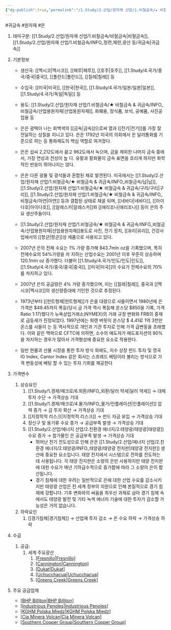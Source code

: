 ```yaml
---
{"dg-publish":true,"permalink":"/1.Study/2.산업/원자재 산업/1.비철금속/★ 비철금속 & 귀금속/INFO_비철금속/은/","created":"2024-11-20T21:02:28.605+09:00","updated":"2025-06-26T12:43:04.540+09:00"}
---
```


 #귀금속 #원자재 #은 

1. 테마구분: [[1.Study/2.산업/원자재 산업/1.비철금속/비철금속\|비철금속]], [[1.Study/2.산업/원자재 산업/1.비철금속/INFO_정련,제련,광산 등/귀금속\|귀금속]]


2. 기본정보

	- 생산국: [[멕시코\|멕시코]], [[페루\|페루]], [[호주\|호주]], [[1.Study/4.국가/중국/중국\|중국]], [[폴란드\|폴란드]], [[칠레\|칠레]] 등
	- 수입국: [[미국\|미국]], [[한국\|한국]], [[1.Study/4.국가/일본/일본\|일본]], [[1.Study/4.국가/독일\|독일]] 등
	- 용도: [[1.Study/2.산업/원자재 산업/1.비철금속/★ 비철금속 & 귀금속/INFO_비철금속/산업용원자재\|산업용원자재]], 화폐용, 장식품, 보석, 공예품, 사진공업용 등

	- 은은 광택이 나는 회백색의 [[금속\|금속]]으로써 열과 [[전기\|전기]]를 가장 잘 전달하는 성질을 지니고 있다. 은은 1792년 미국의 의회에서 은 달러통화를 기준으로 하는 등 통화제도의 핵심 역할로 여겨졌다. 
	- 은은 섭씨 2,212도에서 끓고 962도에서 녹으며, 금을 제외한 나머지 금속 중에서, 가장 연성과 전성이 높 다. 유황과 황화물이 금속 표면을 흐리게 하지만 화학적인 반응이 뛰어나지는 않다. 
	- 은은 다른 광물 및 광석들과 혼합된 채로 발견된다. 미국에서는 [[1.Study/2.산업/원자재 산업/1.비철금속/★ 비철금속 & 귀금속/INFO_비철금속/납\|납]], [[1.Study/2.산업/원자재 산업/1.비철금속/★ 비철금속 & 귀금속/구리/구리\|구리]], [[1.Study/2.산업/원자재 산업/1.비철금속/★ 비철금속 & 귀금속/INFO_비철금속/아연\|아연]] 등과 결합된 상태로 채굴 되며, [[네바다\|네바다]], [[아이다호\|아이다호]], [[알래스카\|알래스카]]와 [[애리조나\|애리조나]] 등이 은의 주요 생산주들이다. 
	- [[1.Study/2.산업/원자재 산업/1.비철금속/★ 비철금속 & 귀금속/INFO_비철금속/산업용원자재\|산업용원자재]]용도로 사진, 전기 장치, [[유리\|유리]], 건강사업에서의 [[항균\|항균]]성 제품으로 사용되고 있다. 
	- 2007년 은의 전체 수요는 1% 가량 증가해 843.7mln oz을 기록했으며, 특히 전체수요의 54%가량을 차 지하는 산업수요는 2001년 이후 꾸준히 상승하며 120.1mln oz 증가했다. 더불어 [[1.Study/4.국가/인도/인도\|인도]], [[1.Study/4.국가/중국/중국\|중국]], [[미국\|미국]]의 수요가 전체수요의 70%를 차지하고 있다. 
	- 2007년 은의 공급량은 4% 가량 증가했으며, 이는 [[칠레\|칠레]], 중국과 [[멕시코\|멕시코]]의 생산량증대에 기인한 것으로 추정된다. 
	- 1973년부터 [[헌트형제\|헌트형제]]가 은을 대량으로 사들이면서 1980년에 은 가격은 $49.45까지 폭등(당시 금 가격 역시 폭등해 온스당 $850을 기록, 가격 Ratio 1:17)했다가 뉴욕상업거래소(NYMEX)의 거래 규정 변화와 FRB의 중재로 급등세가 진정되었다. 1997년에는 워렌 버핏이 온스당 $ 4.41로 1억 3천만 온스를 사들이 는 등 역사적으로 개인과 기관 투자로 인해 가격 급변동을 초래했다. 이와 같은 맥락으로 CFTC에 의하면, 소수의 매도자가 매도포지션의 90%을 차지하는 경우가 많아서 가격형성에 중요한 요소로 작용한다. 
	- 일반 현물과 선물 시장을 통한 투자 방식 외에도, 지수 상장 펀드 투자 및 영국 IG Index, Cantor Index 같은 회사는 스프레드 베팅이라 불리는 방식으로 가격 변동성에 베팅 할 수 있는 투자 기회를 제공한다


4. 가격변수
	1. 상승요인
		1. [[1.Study/1.경제/매크로/6.외환/INFO_외환/달러 약세\|달러 약세]] → 대체투자 수단 → 가격상승 기대 
		2. [[1.Study/1.경제/매크로/4.물가/INFO_물가/인플레이션\|인플레이션]] 압력 증가 → 금 투자 확산 → 가격상승 기대 
		3. [[지정학적 리스크\|지정학적 리스크]] → 펀드 자금 유입 → 가격상승 기대 
		4. 장신구 및 용기류 수요 증가 → 공급부족 발생 → 가격상승 기대
		5. [[1.Study/2.산업/에너지 산업/2.친환경 에너지/2.태양광/태양광\|태양광]] 수요 증가  → 참가물인 은 공급부족 발생 → 가격상승 기대
			- 뛰어난 전기 전도성으로 인해 은은 [[1.Study/2.산업/에너지 산업/2.친환경 에너지/2.태양광/INFO_태양광/태양광 전지판\|태양광 전지판]] 생산에 중요한 요소입니다. 태양 전지에서 시스템으로 전하를 전도하는 데 사용됩니다. 각 태양 전지판은 소량의 은만 사용하지만 태양 전지판에 대한 수요가 매년 기하급수적으로 증가함에 따라 그 소량의 은이 합산됩니다.
			- 경기 침체에 대한 우려는 일반적으로 은에 대한 산업 수요를 감소시키지만 태양광 산업은 전 세계 정부의 지원으로 인해 본질적으로 경기 침체에 강합니다. 기후 변화와의 싸움을 최우선 과제로 삼아 경기 침체 속에서도 태양광 발전 및 기타 녹색 에너지 기술에 대한 투자가 감소할 가능성은 거의 없습니다.
	2. 하락요인
		1. [[경기침체\|경기침체]] → 산업재 투자 감소 → 은 수요 하락 → 가격상승 하락 


5. 수급
	1. 공급:
		1. 세계 주요광산 
			1. [[Fresnillo\|Fresnillo]](멕시코) 
			2. [[Cannington\|Cannington]](호주) 
			3. [[Dukat\|Dukat]](러시아) 
			4. [[Uchucchacua\|Uchucchacua]](페루) 
			5. [[Greens Creek\|Greens Creek]](미국)

6. 주요 공급업체
	- [[BHP Billiton\|BHP Billiton]]([[호주\|호주]])
	- [[Industrious Penoles\|Industrious Penoles]](멕시코)
	- [[KGHM Polska Miedz\|KGHM Polska Miedz]]([[폴란드\|폴란드]])
	- [[Cia Minera Volcan\|Cia Minera Volcan]]([[페루\|페루]])
	- [[Southern Copper Group\|Southern Copper Group]](미국)
